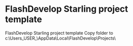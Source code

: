 # FlashDevelop Starling project template
FlashDevelop Starling project template
Copy folder to c:\Users\_USER_\AppData\Local\FlashDevelop\Projects\
